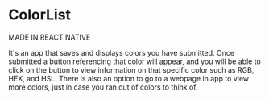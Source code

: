 # ColorList

MADE IN REACT NATIVE

It's an app that saves and displays colors you have submitted. Once submitted a button referencing that color will appear, and you will
be able to click on the button to view information on that specific color such as RGB, HEX, and HSL. There is also an option to go to
a webpage in app to view more colors, just in case you ran out of colors to think of.
